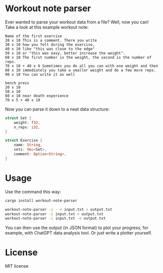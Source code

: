 # Workout note parser

Ever wanted to parse your workout data from a file? Well, now you can! Take a look at this example workout note:

```
Name of the first exercise
20 x 10 This is a comment. There you write 
30 x 10 how you felt during the exercise,
40 x 10 like "this was close to the edge"
50 x 10 or "this was easy, better increase the weight".
60 x 10 The first number is the weight, the second is the number of reps.
70 x 10 + 40 x 6 Sometimes you do all you can with one weight and then 
80 x 10 immediately you take a smaller weight and do a few more reps. 
90 x 10 You can write it as well

bench press
20 x 10
50 x 10
60 x 10 near death experience
70 x 5 + 40 x 10   
```

Now you can parse it down to a neat data structure:

```rust
struct Set {
    weight: f32,
    n_reps: i32,
}

struct Exercise {
    name: String,
    sets: Vec<Set>,
    comment: Option<String>,
}
```

# Usage

Use the command this way:
```bash
cargo install workout-note-parser

workout-note-parser -i - < input.txt > output.txt
workout-note-parser -i input.txt > output.txt
workout-note-parser -i input.txt -o output.txt
```

You can then use the output (in JSON format) to plot your progress, for example, with ChatGPT data analysis tool. Or just write a plotter yourself.

# License

MIT license
